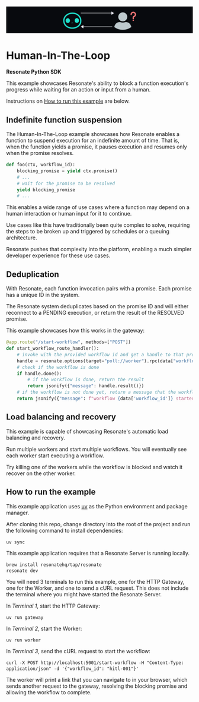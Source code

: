 ![human in the loop banner](/assets/human-in-the-loop.png)

# Human-In-The-Loop

**Resonate Python SDK**

This example showcases Resonate's ability to block a function execution's progress while waiting for an action or input from a human.

Instructions on [How to run this example](#how-to-run-the-example) are below.

## Indefinite function suspension

The Human-In-The-Loop example showcases how Resonate enables a function to suspend execution for an indefinite amount of time. That is, when the function yields a promise, it pauses execution and resumes only when the promise resolves.

```python
def foo(ctx, workflow_id):
    blocking_promise = yield ctx.promise()
    # ...
    # wait for the promise to be resolved
    yield blocking_promise
    # ...
```

This enables a wide range of use cases where a function may depend on a human interaction or human input for it to continue.

Use cases like this have traditionally been quite complex to solve, requiring the steps to be broken up and triggered by schedules or a queuing architecture.

Resonate pushes that complexity into the platform, enabling a much simpler developer experience for these use cases.

## Deduplication

With Resonate, each function invocation pairs with a promise.
Each promise has a unique ID in the system.

The Resonate system deduplicates based on the promise ID and will either reconnect to a PENDING execution, or return the result of the RESOLVED promise.

This example showcases how this works in the gateway:

```python
@app.route("/start-workflow", methods=["POST"])
def start_workflow_route_handler():
    # invoke with the provided workflow id and get a handle to that promise
    handle = resonate.options(target="poll://worker").rpc(data["workflow_id"], "foo", data["workflow_id"])
    # check if the workflow is done
    if handle.done():
        # if the workflow is done, return the result
        return jsonify({"message": handle.result()})
    # if the workflow is not done yet, return a message that the workflow started
    return jsonify({"message": f"workflow {data['workflow_id']} started"}), 200
```

## Load balancing and recovery

This example is capable of showcasing Resonate's automatic load balancing and recovery.

Run multiple workers and start multiple workflows.
You will eventually see each worker start executing a workflow.

Try killing one of the workers while the workflow is blocked and watch it recover on the other worker.

## How to run the example

This example application uses [uv](https://docs.astral.sh/uv/) as the Python environment and package manager.

After cloning this repo, change directory into the root of the project and run the following command to install dependencies:

```shell
uv sync
```

This example application requires that a Resonate Server is running locally.

```shell
brew install resonatehq/tap/resonate
resonate dev
```

You will need 3 terminals to run this example, one for the HTTP Gateway, one for the Worker, and one to send a cURL request. This does not include the terminal where you might have started the Resonate Server.

In _Terminal 1_, start the HTTP Gateway:

```shell
uv run gateway
```

In _Terminal 2_, start the Worker:

```shell
uv run worker
```

In _Terminal 3_, send the cURL request to start the workflow:

```shell
curl -X POST http://localhost:5001/start-workflow -H "Content-Type: application/json" -d '{"workflow_id": "hitl-001"}'
```

The worker will print a link that you can navigate to in your browser, which sends another request to the gateway, resolving the blocking promise and allowing the workflow to complete.
